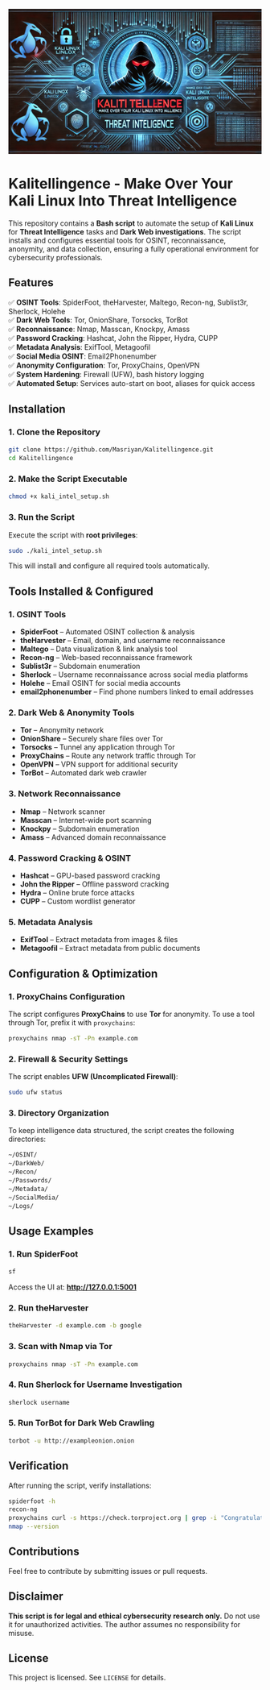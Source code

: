 ![Kalitellingence - Make Over Your Kali Linux Into Threat Intelligence Banner](https://github.com/Masriyan/Kalitellingence/blob/main/image.png)
# Kalitellingence - Make Over Your Kali Linux Into Threat Intelligence

This repository contains a **Bash script** to automate the setup of **Kali Linux** for **Threat Intelligence** tasks and **Dark Web investigations**. The script installs and configures essential tools for OSINT, reconnaissance, anonymity, and data collection, ensuring a fully operational environment for cybersecurity professionals.

## Features

✅ **OSINT Tools**: SpiderFoot, theHarvester, Maltego, Recon-ng, Sublist3r, Sherlock, Holehe  
✅ **Dark Web Tools**: Tor, OnionShare, Torsocks, TorBot  
✅ **Reconnaissance**: Nmap, Masscan, Knockpy, Amass  
✅ **Password Cracking**: Hashcat, John the Ripper, Hydra, CUPP  
✅ **Metadata Analysis**: ExifTool, Metagoofil  
✅ **Social Media OSINT**: Email2Phonenumber  
✅ **Anonymity Configuration**: Tor, ProxyChains, OpenVPN  
✅ **System Hardening**: Firewall (UFW), bash history logging  
✅ **Automated Setup**: Services auto-start on boot, aliases for quick access  

## Installation

### **1. Clone the Repository**
```bash
git clone https://github.com/Masriyan/Kalitellingence.git
cd Kalitellingence
```

### **2. Make the Script Executable**
```bash
chmod +x kali_intel_setup.sh
```

### **3. Run the Script**
Execute the script with **root privileges**:
```bash
sudo ./kali_intel_setup.sh
```

This will install and configure all required tools automatically.

## Tools Installed & Configured

### **1. OSINT Tools**
- **SpiderFoot** – Automated OSINT collection & analysis
- **theHarvester** – Email, domain, and username reconnaissance
- **Maltego** – Data visualization & link analysis tool
- **Recon-ng** – Web-based reconnaissance framework
- **Sublist3r** – Subdomain enumeration
- **Sherlock** – Username reconnaissance across social media platforms
- **Holehe** – Email OSINT for social media accounts
- **email2phonenumber** – Find phone numbers linked to email addresses

### **2. Dark Web & Anonymity Tools**
- **Tor** – Anonymity network
- **OnionShare** – Securely share files over Tor
- **Torsocks** – Tunnel any application through Tor
- **ProxyChains** – Route any network traffic through Tor
- **OpenVPN** – VPN support for additional security
- **TorBot** – Automated dark web crawler

### **3. Network Reconnaissance**
- **Nmap** – Network scanner
- **Masscan** – Internet-wide port scanning
- **Knockpy** – Subdomain enumeration
- **Amass** – Advanced domain reconnaissance

### **4. Password Cracking & OSINT**
- **Hashcat** – GPU-based password cracking
- **John the Ripper** – Offline password cracking
- **Hydra** – Online brute force attacks
- **CUPP** – Custom wordlist generator

### **5. Metadata Analysis**
- **ExifTool** – Extract metadata from images & files
- **Metagoofil** – Extract metadata from public documents

## Configuration & Optimization

### **1. ProxyChains Configuration**
The script configures **ProxyChains** to use **Tor** for anonymity. To use a tool through Tor, prefix it with `proxychains`:
```bash
proxychains nmap -sT -Pn example.com
```

### **2. Firewall & Security Settings**
The script enables **UFW (Uncomplicated Firewall)**:
```bash
sudo ufw status
```

### **3. Directory Organization**
To keep intelligence data structured, the script creates the following directories:
```bash
~/OSINT/
~/DarkWeb/
~/Recon/
~/Passwords/
~/Metadata/
~/SocialMedia/
~/Logs/
```

## Usage Examples

### **1. Run SpiderFoot**
```bash
sf
```
Access the UI at: **http://127.0.0.1:5001**

### **2. Run theHarvester**
```bash
theHarvester -d example.com -b google
```

### **3. Scan with Nmap via Tor**
```bash
proxychains nmap -sT -Pn example.com
```

### **4. Run Sherlock for Username Investigation**
```bash
sherlock username
```

### **5. Run TorBot for Dark Web Crawling**
```bash
torbot -u http://exampleonion.onion
```

## Verification
After running the script, verify installations:
```bash
spiderfoot -h
recon-ng
proxychains curl -s https://check.torproject.org | grep -i "Congratulations"
nmap --version
```

## Contributions
Feel free to contribute by submitting issues or pull requests.

## Disclaimer
**This script is for legal and ethical cybersecurity research only.** Do not use it for unauthorized activities. The author assumes no responsibility for misuse.

## License
This project is licensed. See `LICENSE` for details.
